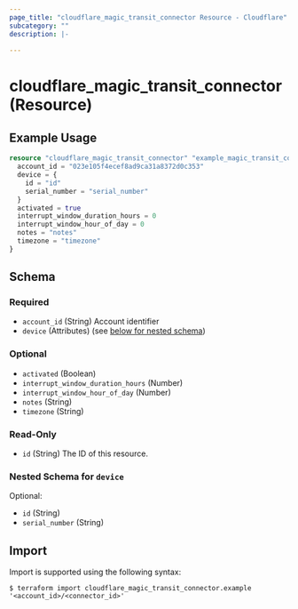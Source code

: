 ```yaml
---
page_title: "cloudflare_magic_transit_connector Resource - Cloudflare"
subcategory: ""
description: |-
  
---
```


# cloudflare_magic_transit_connector (Resource)



## Example Usage

```terraform
resource "cloudflare_magic_transit_connector" "example_magic_transit_connector" {
  account_id = "023e105f4ecef8ad9ca31a8372d0c353"
  device = {
    id = "id"
    serial_number = "serial_number"
  }
  activated = true
  interrupt_window_duration_hours = 0
  interrupt_window_hour_of_day = 0
  notes = "notes"
  timezone = "timezone"
}
```

<!-- schema generated by tfplugindocs -->
## Schema

### Required

- `account_id` (String) Account identifier
- `device` (Attributes) (see [below for nested schema](#nestedatt--device))

### Optional

- `activated` (Boolean)
- `interrupt_window_duration_hours` (Number)
- `interrupt_window_hour_of_day` (Number)
- `notes` (String)
- `timezone` (String)

### Read-Only

- `id` (String) The ID of this resource.

<a id="nestedatt--device"></a>
### Nested Schema for `device`

Optional:

- `id` (String)
- `serial_number` (String)

## Import

Import is supported using the following syntax:

```shell
$ terraform import cloudflare_magic_transit_connector.example '<account_id>/<connector_id>'
```
